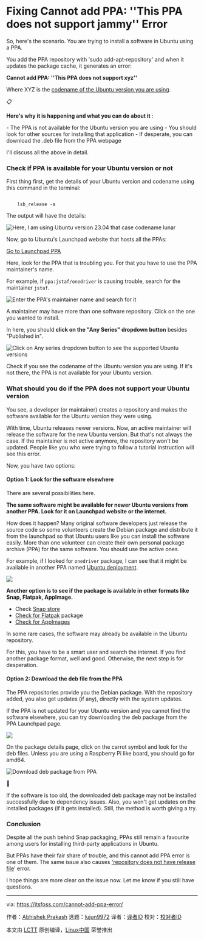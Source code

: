 [#]: subject: "Fixing Cannot add PPA: ''This PPA does not support jammy'' Error"
[#]: via: "https://itsfoss.com/cannot-add-ppa-error/"
[#]: author: "Abhishek Prakash https://itsfoss.com/author/abhishek/"
[#]: collector: "lujun9972/lctt-scripts-1693450080"
[#]: translator: "geekpi"
[#]: reviewer: " "
[#]: publisher: " "
[#]: url: " "

Fixing Cannot add PPA: ''This PPA does not support jammy'' Error
======

So, here's the scenario. You are trying to install a software in Ubuntu using a PPA.

You add the PPA repository with 'sudo add-apt-repository' and when it updates the package cache, it generates an error:

**Cannot add PPA: ''This PPA does not support xyz''**

Where XYZ is the [codename of the Ubuntu version you are using][1].

📋

****Here's why it is happening and what you can do about it**** :

\- The PPA is not available for the Ubuntu version you are using
\- You should look for other sources for installing that application
\- If desperate, you can download the .deb file from the PPA webpage

I'll discuss all the above in detail.

### Check if PPA is available for your Ubuntu version or not

First thing first, get the details of your Ubuntu version and codename using this command in the terminal:

```

    lsb_release -a

```

The output will have the details:

![Here, I am using Ubuntu version 23.04 that case codename lunar][2]

Now, go to Ubuntu's Launchpad website that hosts all the PPAs:

[Go to Launchpad PPA][3]

Here, look for the PPA that is troubling you. For that you have to use the PPA maintainer's name.

For example, if `ppa:jstaf/onedriver` is causing trouble, search for the maintainer `jstaf`.

![Enter the PPA's maintainer name and search for it][4]

A maintainer may have more than one software repository. Click on the one you wanted to install.

In here, you should **click on the "Any Series" dropdown button** besides "Published in".

![Click on Any series dropdown button to see the supported Ubuntu versions][5]

Check if you see the codename of the Ubuntu version you are using. If it's not there, the PPA is not available for your Ubuntu version.

### What should you do if the PPA does not support your Ubuntu version

You see, a developer (or maintainer) creates a repository and makes the software available for the Ubuntu version they were using.

With time, Ubuntu releases newer versions. Now, an active maintainer will release the software for the new Ubuntu version. But that's not always the case. If the maintainer is not active anymore, the repository won't be updated. People like you who were trying to follow a tutorial instruction will see this error.

Now, you have two options:

#### Option 1: Look for the software elsewhere

There are several possibilities here.

**The same software might be available for newer Ubuntu versions from another PPA. Look for it on Launchpad website or the internet.**

How does it happen? Many original software developers just release the source code so some volunteers create the Debian package and distribute it from the launchpad so that Ubuntu users like you can install the software easily. More than one volunteer can create their own personal package archive (PPA) for the same software. You should use the active ones.

For example, if I looked for `onedriver` package, I can see that it might be available in another PPA named [Ubuntu deployment][6].

![][7]

**Another option is to see if the package is available in other formats like Snap, Flatpak, AppImage.**

  * Check [Snap store][8]
  * [Check for Flatpak][9] package
  * [Check for AppImages][10]



In some rare cases, the software may already be available in the Ubuntu repository.

For this, you have to be a smart user and search the internet. If you find another package format, well and good. Otherwise, the next step is for desperation.

#### Option 2: Download the deb file from the PPA

The PPA repositories provide you the Debian package. With the repository added, you also get updates (if any), directly with the system updates.

If the PPA is not updated for your Ubuntu version and you cannot find the software elsewhere, you can try downloading the deb package from the PPA Launchpad page.

![][11]

On the package details page, click on the carrot symbol and look for the deb files. Unless you are using a Raspberry Pi like board, you should go for amd64.

![Download deb package from PPA][12]

🚧

If the software is too old, the downloaded deb package may not be installed successfully due to dependency issues. Also, you won't get updates on the installed packages (if it gets installed). Still, the method is worth giving a try.

### Conclusion

Despite all the push behind Snap packaging, PPAs still remain a favourite among users for installing third-party applications in Ubuntu.

But PPAs have their fair share of trouble, and this cannot add PPA error is one of them. The same issue also causes ['repository does not have release file][13]' error.

I hope things are more clear on the issue now. Let me know if you still have questions.

--------------------------------------------------------------------------------

via: https://itsfoss.com/cannot-add-ppa-error/

作者：[Abhishek Prakash][a]
选题：[lujun9972][b]
译者：[译者ID](https://github.com/译者ID)
校对：[校对者ID](https://github.com/校对者ID)

本文由 [LCTT](https://github.com/LCTT/TranslateProject) 原创编译，[Linux中国](https://linux.cn/) 荣誉推出

[a]: https://itsfoss.com/author/abhishek/
[b]: https://github.com/lujun9972
[1]: https://itsfoss.com/how-to-know-ubuntu-unity-version/
[2]: https://itsfoss.com/content/images/2023/09/ubuntu-version-details.png
[3]: https://launchpad.net/ubuntu/+ppas
[4]: https://itsfoss.com/content/images/2023/09/search-for-ppa-launchpad.png
[5]: https://itsfoss.com/content/images/2023/09/check-ppa-supported-version.png
[6]: https://launchpad.net/~remiariro/+archive/ubuntu/misc
[7]: https://itsfoss.com/content/images/2023/09/search-ppa.png
[8]: https://snapcraft.io/store
[9]: https://flathub.org/
[10]: https://www.appimagehub.com/
[11]: https://itsfoss.com/content/images/2023/09/ppa-package-details.png
[12]: https://itsfoss.com/content/images/2023/09/download-deb-from-ppa.png
[13]: https://itsfoss.com/repository-does-not-have-release-file-error-ubuntu/

